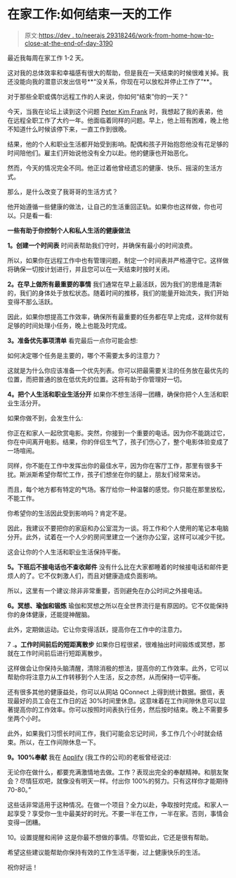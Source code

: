 # 在家工作:如何结束一天的工作

> 原文:[https://dev . to/neerajs 29318246/work-from-home-how-to-close-at-the-end-of-day-3190](https://dev.to/neerajs29318246/working-from-home-how-to-close-at-the-end-of-the-day-3190)

最近我每周在家工作 1-2 天。

这对我的总体效率和幸福感有很大的帮助，但是我在一天结束的时候很难关掉。我还没能向我的潜意识发出信号**“没关系，你现在可以放松并停止工作了”**。

对于那些全职或偶尔远程工作的人来说，你如何“结束”你的一天？"

今天，当我在论坛上读到这个问题 [Peter Kim Frank](https://dev.to/peter) 时，我想起了我的表弟，他在远程全职工作了大约一年。他面临着同样的问题。早上，他上班有困难，晚上他不知道什么时候该停下来，一直工作到很晚。

结果，他的个人和职业生活都开始受到影响。配偶和孩子开始抱怨他没有花足够的时间陪他们。雇主们开始说他没有全力以赴。他的健康也开始恶化。

然而，今天的情况完全不同。他正过着他曾经遗忘的健康、快乐、摇滚的生活方式。

那么，是什么改变了我哥哥的生活方式？

他开始遵循一些健康的做法，让自己的生活重回正轨。如果你也这样做，你也可以。只是看一看:

**一些有助于你控制个人和私人生活的健康做法**

**1。创建一个时间表**
时间表帮助我们守时，并确保有最小的时间浪费。

所以，如果你在远程工作中也有管理问题，制定一个时间表并严格遵守它。这样做将确保一切按计划进行，并且您可以在一天结束时按时关闭。

**2。在早上做所有最重要的事情**
我们通常在早上最活跃，因为我们的思维是清新的，我们的身体处于放松状态。随着时间的推移，我们的能量开始流失，我们开始变得不那么活跃。

因此，如果你想提高工作效率，确保所有最重要的任务都在早上完成，这样你就有足够的时间处理小任务，晚上也能及时完成。

**3。准备优先事项清单**
看完最后一点你可能会想:

如何决定哪个任务是主要的，哪个不需要太多的注意力？

这就是为什么你应该准备一个优先列表。你可以把最需要关注的任务放在最优先的位置，而把普通的放在低优先的位置。这将有助于你管理好一切。

**4。把个人生活和职业生活分开**
如果你不想生活得一团糟，确保你把个人生活和职业生活分开。

如果你做不到，会发生什么:

你正在和家人一起欣赏电影。突然，你接到一个重要的电话。因为你不能跳过它，你在中间离开电影。结果，你的伴侣生气了，孩子们伤心了，整个电影体验变成了一场喧闹。

同样，你不能在工作中发挥出你的最佳水平，因为你在客厅工作，那里有很多干扰。斯派斯希望你帮忙工作，孩子们想坐在你的腿上，朋友们经常来访。

而且，每个地方都有特定的气场。客厅给你一种温馨的感觉。你只能在那里放松，不能工作。

你希望你的生活因此受到影响吗？肯定不是。

因此，我建议不要把你的家庭和办公室混为一谈。将工作和个人使用的笔记本电脑分开。此外，试着在一个人少的房间里建立一个迷你办公室，这样可以减少干扰。

这会让你的个人生活和职业生活保持平衡。

**5。下班后不接电话也不查收邮件**
没有什么比在大家都睡着的时候接电话和邮件更烦人的了。它不仅刺激人们，而且对健康造成负面影响。

所以，这里有一个建议:除非非常重要，否则避免在办公时间之外接电话。

**6。冥想、瑜伽和锻炼**
瑜伽和冥想之所以在全世界流行是有原因的。它不仅能保持你的身体健康，还能提神醒脑。

此外，定期做运动。它让你变得活跃，提高你在工作中的注意力。

7 .**。工作时间前后的短距离散步**
如果你日程很紧，很难抽出时间锻炼或冥想，那就在工作时间前后进行短距离散步。

这样做会让你保持头脑清醒，清除消极的想法，提高你的工作效率。此外，它可以帮助你将注意力从工作转移到个人生活，反之亦然，从而保持一切平衡。

还有很多其他的健康益处，你可以从网站 QConnect 上得到统计数据。据信，表现最好的员工会在工作日的近 30%时间里休息。这意味着在工作间隙休息可以显著提高你的工作效率。你可以按照时间表执行任务，然后按时结束。晚上不需要多坐两个小时。

此外，如果我们习惯长时间工作，我们可能会忘记时间，多工作几个小时就会结束。所以，在工作间隙休息一下。

**9。100%奉献**
我在 [Applify](http://www.applify.co/) (我工作的公司)的老板曾经说过:

无论你在做什么，都要充满激情地去做。工作？表现出完全的奉献精神。和朋友聚会？尽情狂欢吧，就像没有明天一样。付出你 100%的努力。只有这样你才能期待 70-80。”

这些话非常适用于这种情况。在做一个项目？全力以赴，争取按时完成。和家人一起享受？享受你一生中最美好的时光。不要一半在工作，一半在家。否则，事情会变得一团糟。

10。设置提醒和闹钟
这是你最不想做的事情。尽管如此，它还是很有帮助。

希望这些建议能帮助你保持有效的工作生活平衡，过上健康快乐的生活。

祝你好运！